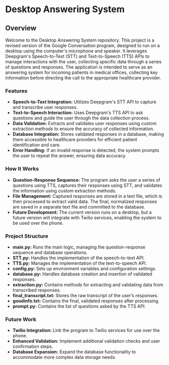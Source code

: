 # Desktop Answering System

## Overview
Welcome to the Desktop Answering System repository. This project is a revised version of the Google Conversation program, designed to run on a desktop using the computer's microphone and speaker. It leverages Deepgram's Speech-to-Text (STT) and Text-to-Speech (TTS) APIs to manage interactions with the user, collecting specific data through a series of questions and responses. The application is intended to serve as an answering system for incoming patients in medical offices, collecting key information before directing the call to the appropriate healthcare provider.

### Features
- **Speech-to-Text Integration:** Utilizes Deepgram's STT API to capture and transcribe user responses.
- **Text-to-Speech Interaction:** Uses Deepgram's TTS API to ask questions and guide the user through the data collection process.
- **Data Validation:** Extracts and validates user responses using custom extraction methods to ensure the accuracy of collected information.
- **Database Integration:** Stores validated responses in a database, making them accessible to healthcare providers for efficient patient identification and care.
- **Error Handling:** If an invalid response is detected, the system prompts the user to repeat the answer, ensuring data accuracy.

### How It Works
- **Question-Response Sequence:** The program asks the user a series of questions using TTS, captures their responses using STT, and validates the information using custom extraction methods.
- **File Management:** Captured responses are stored in a text file, which is then processed to extract valid data. The final, normalized responses are saved in a separate text file and committed to the database.
- **Future Development:** The current version runs on a desktop, but a future version will integrate with Twilio services, enabling the system to be used over the phone.

### Project Structure
- **main.py:** Runs the main logic, managing the question-response sequence and database operations.
- **STT.py:** Handles the implementation of the speech-to-text API.
- **TTS.py:** Manages the implementation of the text-to-speech API.
- **config.py:** Sets up environment variables and configuration settings.
- **database.py:** Handles database creation and insertion of validated responses.
- **extraction.py:** Contains methods for extracting and validating data from transcribed responses.
- **final_transcript.txt:** Stores the raw transcript of the user’s responses.
- **goodinfo.txt:** Contains the final, validated responses after processing.
- **prompt.py:** Contains the list of questions asked by the TTS API.

### Future Work
- **Twilio Integration:** Link the program to Twilio services for use over the phone.
- **Enhanced Validation:** Implement additional validation checks and user confirmation steps.
- **Database Expansion:** Expand the database functionality to accommodate more complex data storage needs.

